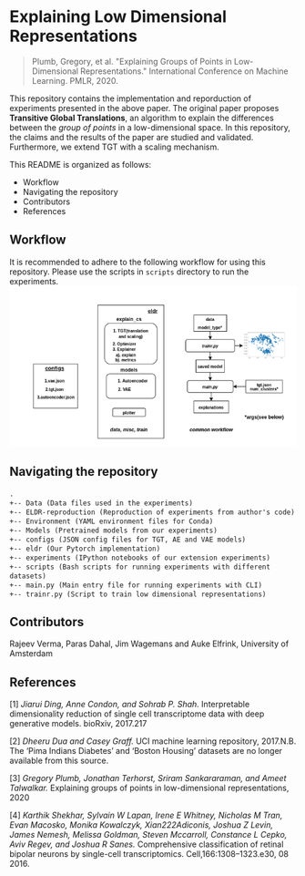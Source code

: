 # Explaining Low Dimensional Representations

> Plumb, Gregory, et al. "Explaining Groups of Points in Low-Dimensional Representations." International Conference on Machine Learning. PMLR, 2020.

This repository contains the implementation and reporduction of experiments presented in the above paper. The original paper proposes **Transitive Global Translations**, an algorithm to explain the differences between the _group of points_ in a low-dimensional space. In this repository, the claims and the results of the paper are studied and validated. Furthermore, we extend TGT with a scaling mechanism.

This README is organized as follows:

- Workflow
- Navigating the repository
- Contributors
- References

## Workflow

It is recommended to adhere to the following workflow for using this repository. Please use the scripts in `scripts` directory to run the experiments.
![Workflow](https://github.com/elfrink1/FACT/blob/main/imgs/workflow.png?raw=true)

## Navigating the repository

```
.
+-- Data (Data files used in the experiments)
+-- ELDR-reproduction (Reproduction of experiments from author's code)
+-- Environment (YAML environment files for Conda)
+-- Models (Pretrained models from our experiments)
+-- configs (JSON config files for TGT, AE and VAE models)
+-- eldr (Our Pytorch implementation)
+-- experiments (IPython notebooks of our extension experiments)
+-- scripts (Bash scripts for running experiments with different datasets)
+-- main.py (Main entry file for running experiments with CLI)
+-- trainr.py (Script to train low dimensional representations)
```

## Contributors

Rajeev Verma, Paras Dahal, Jim Wagemans and Auke Elfrink, University of Amsterdam

## References

[1] _Jiarui Ding, Anne Condon, and Sohrab P. Shah._ Interpretable dimensionality reduction of single cell transcriptome data with deep generative models. bioRxiv, 2017.217

[2] _Dheeru Dua and Casey Graff._ UCI machine learning repository, 2017.N.B. The ‘Pima Indians Diabetes’ and ‘Boston Housing’ datasets are no longer available from this source.

[3] _Gregory Plumb, Jonathan Terhorst, Sriram Sankararaman, and Ameet Talwalkar._ Explaining groups of points in low-dimensional representations, 2020

[4] _Karthik Shekhar, Sylvain W Lapan, Irene E Whitney, Nicholas M Tran, Evan Macosko, Monika Kowalczyk, Xian222Adiconis, Joshua Z Levin, James Nemesh, Melissa Goldman, Steven Mccarroll, Constance L Cepko, Aviv Regev, and Joshua R Sanes._ Comprehensive classification of retinal bipolar neurons by single-cell transcriptomics. Cell,166:1308–1323.e30, 08 2016.
